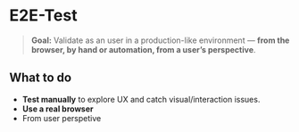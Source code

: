 # E2E-Test

> **Goal:** Validate as an user in a production-like environment — **from the browser, by hand or automation, from a user’s perspective**.

## What to do
- **Test manually** to explore UX and catch visual/interaction issues.
- **Use a real browser**
- From user perspetive

